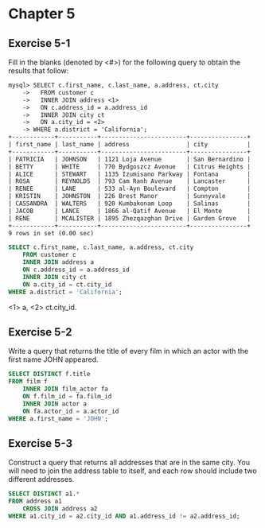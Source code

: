 # Chapter 5

## Exercise 5-1

Fill in the blanks (denoted by <#>) for the following query to obtain the
results that follow:

```txt
mysql> SELECT c.first_name, c.last_name, a.address, ct.city
    ->   FROM customer c
    ->   INNER JOIN address <1>
    ->   ON c.address_id = a.address_id
    ->   INNER JOIN city ct
    ->   ON a.city_id = <2>
    -> WHERE a.district = 'California';
+------------+-----------+------------------------+----------------+
| first_name | last_name | address                | city           |
+------------+-----------+------------------------+----------------+
| PATRICIA   | JOHNSON   | 1121 Loja Avenue       | San Bernardino |
| BETTY      | WHITE     | 770 Bydgoszcz Avenue   | Citrus Heights |
| ALICE      | STEWART   | 1135 Izumisano Parkway | Fontana        |
| ROSA       | REYNOLDS  | 793 Cam Ranh Avenue    | Lancaster      |
| RENEE      | LANE      | 533 al-Ayn Boulevard   | Compton        |
| KRISTIN    | JOHNSTON  | 226 Brest Manor        | Sunnyvale      |
| CASSANDRA  | WALTERS   | 920 Kumbakonam Loop    | Salinas        |
| JACOB      | LANCE     | 1866 al-Qatif Avenue   | El Monte       |
| RENE       | MCALISTER | 1895 Zhezqazghan Drive | Garden Grove   |
+------------+-----------+------------------------+----------------+
9 rows in set (0.00 sec)
```

```sql
SELECT c.first_name, c.last_name, a.address, ct.city
    FROM customer c
    INNER JOIN address a
    ON c.address_id = a.address_id
    INNER JOIN city ct
    ON a.city_id = ct.city_id
WHERE a.district = 'California';
```

<1> a, <2> ct.city_id.

## Exercise 5-2

Write a query that returns the title of every film in which an actor with the first name JOHN appeared.

```sql
SELECT DISTINCT f.title
FROM film f
    INNER JOIN film_actor fa
    ON f.film_id = fa.film_id
    INNER JOIN actor a
    ON fa.actor_id = a.actor_id
WHERE a.first_name = 'JOHN';
```

## Exercise 5-3

Construct a query that returns all addresses that are in the same city. You
will need to join the address table to itself, and each row should include
two different addresses.

```sql
SELECT DISTINCT a1.*
FROM address a1 
    CROSS JOIN address a2
WHERE a1.city_id = a2.city_id AND a1.address_id != a2.address_id;
```

